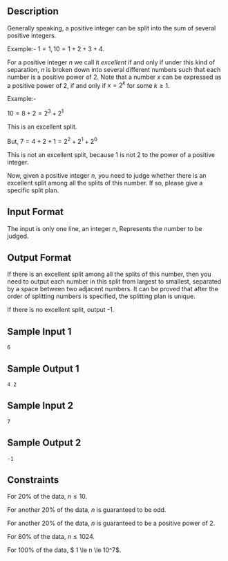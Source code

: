 ## Description

Generally speaking, a positive integer can be split into the sum of several positive integers.

Example:- $1 = 1, 10 = 1 + 2 + 3 + 4$.

For a positive integer $n$ we call it $excellent$ if and only if under this kind of separation, $n$ is broken down into several different numbers such that each number is a positive power of $2$. Note that a number $x$ can be expressed as a positive power of $2$, if and only if $x = 2^k$ for some $k \ge 1$.

Example:- 

$10 = 8 + 2 = 2^3 + 2^1$

This is an excellent split.

But, $7 = 4 + 2 + 1 = 2^2 + 2^1 + 2^0$ 

This is not an excellent split, because 1 is not 2 to the power of a positive integer.

Now, given a positive integer $n$, you need to judge whether there is an excellent split among all the splits of this number. If so, please give a specific split plan.

## Input Format

The input is only one line, an integer $n$, Represents the number to be judged.

## Output Format

If there is an excellent split among all the splits of this number, then you need to output each number in this split from largest to smallest, separated by a space between two adjacent numbers. It can be proved that after the order of splitting numbers is specified, the splitting plan is unique.

If there is no excellent split, output -1.

## Sample Input 1
```
6
```
## Sample Output 1
```
4 2
```

## Sample Input 2
```
7
```
## Sample Output 2
```
-1
```



## Constraints

For $20\%$ of the data, $n \le 10$.

For another $20\%$ of the data,  $n$ is guaranteed to be odd.

For another $20\%$ of the data, $n$ is guaranteed to be a positive power of $2$.

For $80\%$ of the data, $n \le 1024$.

For $100\%$ of the data, $ 1 \le n \le 10^7$.